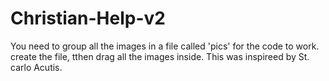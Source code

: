 # Christian-Help-v2
You need to group all the images in a file called 'pics' for the code to work. create the file, tthen drag all the images inside. This was inspireed by St. carlo Acutis.
